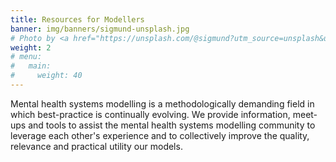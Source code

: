 ```yaml
---
title: Resources for Modellers
banner: img/banners/sigmund-unsplash.jpg
# Photo by <a href="https://unsplash.com/@sigmund?utm_source=unsplash&utm_medium=referral&utm_content=creditCopyText">Sigmund</a> on <a href="https://unsplash.com/s/photos/empower?utm_source=unsplash&utm_medium=referral&utm_content=creditCopyText">Unsplash</a>
weight: 2
# menu:
#   main:
#     weight: 40
---
```


Mental health systems modelling is a methodologically demanding field in which best-practice is continually evolving. We provide information, meet-ups and tools to assist the mental health systems modelling community to leverage each other's experience and to collectively improve the quality, relevance and practical utility our models.
